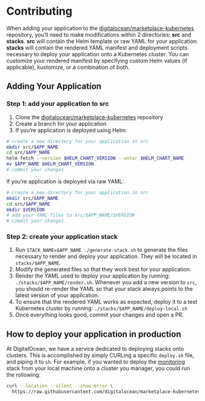 # Contributing

When adding your application to the [digitalocean/marketplace-kubernetes](https://github.com/digitalocean/marketplace-kubernetes) repository, you’ll need
to make modifications within 2 directories: **src** and **stacks**. **src** will
contain the Helm template or raw YAML for your application. **stacks** will contain
the rendered YAML manifest and deployment scripts necessary to deploy your application
onto a Kubernetes cluster. You can customize your rendered manifest by specifying
custom Helm values (if applicable), kustomize, or a combination of both.

## Adding Your Application

### Step 1: add your application to src

1. Clone the [digitalocean/marketplace-kubernetes](https://github.com/digitalocean/marketplace-kubernetes) repository
2. Create a branch for your application
3. If you’re application is deployed using Helm:

```bash
# create a new directory for your application in src
mkdir src/$APP_NAME
cd src/$APP_NAME
helm fetch --version $HELM_CHART_VERSION --untar $HELM_CHART_NAME
mv $APP_NAME $HELM_CHART_VERSION
# commit your changes
```

If you’re application is deployed via raw YAML:

```bash
# create a new directory for your application in src
mkdir src/$APP_NAME
cd src/$APP_NAME
mkdir $VERSION
# add your YAML files to src/$APP_NAME/$VERSION
# commit your changes
```

### Step 2: create your application stack

1. Run `STACK_NAME=$APP_NAME ./generate-stack.sh` to generate the files necessary to render and deploy your application. They will be located in `stacks/$APP_NAME`.
2. Modify the generated files so that they work best for your application.
3. Render the YAML used to deploy your application by running: `./stacks/$APP_NAME/render.sh`. Whenever you add a new version to `src`, you should
re-render the YAML so that your stack always points to the latest version of your application.
4. To ensure that the rendered YAML works as expected, deploy it to a test Kubernetes cluster by running: `./stacks/$APP_NAME/deploy-local.sh`
5. Once everything looks good, commit your changes and open a PR.

## How to deploy your application in production

At DigitalOcean, we have a service dedicated to deploying stacks onto clusters. This is accomplished
by simply CURLing a specific `deploy.sh` file, and piping it to `sh`. For example, if you wanted to deploy
the [monitoring](https://github.com/digitalocean/marketplace-kubernetes/tree/master/stacks/monitoring) stack from your local machine onto a cluster you manager, you could run the rollowing:

```bash
curl --location --silent --show-error \
  https://raw.githubusercontent.com/digitalocean/marketplace-kubernetes/master/stacks/monitoring/deploy.sh | sh
```

